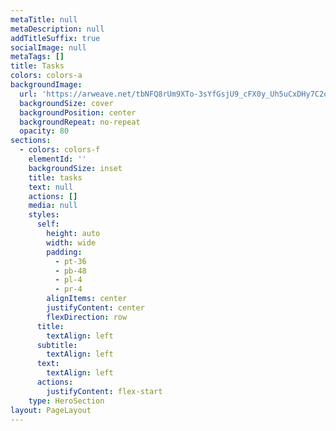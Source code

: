 ```yaml
---
metaTitle: null
metaDescription: null
addTitleSuffix: true
socialImage: null
metaTags: []
title: Tasks
colors: colors-a
backgroundImage:
  url: 'https://arweave.net/tbNFQ8rUm9XTo-3sYfGsjU9_cFX0y_Uh5uCxDHy7C2o'
  backgroundSize: cover
  backgroundPosition: center
  backgroundRepeat: no-repeat
  opacity: 80
sections:
  - colors: colors-f
    elementId: ''
    backgroundSize: inset
    title: tasks
    text: null
    actions: []
    media: null
    styles:
      self:
        height: auto
        width: wide
        padding:
          - pt-36
          - pb-48
          - pl-4
          - pr-4
        alignItems: center
        justifyContent: center
        flexDirection: row
      title:
        textAlign: left
      subtitle:
        textAlign: left
      text:
        textAlign: left
      actions:
        justifyContent: flex-start
    type: HeroSection
layout: PageLayout
---
```

